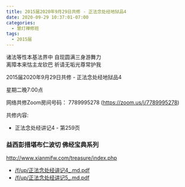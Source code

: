 ```yaml
---
title: 2015届2020年9月29日共修 - 正法念处经地狱品4
date: 2020-09-29 10:37:01-07:00
categories:
  - 慧灯禅修班
tags:
  - 2015届
---
```

诸法等性本基法界中 自现圆满三身游舞力  
离障本来怙主龙钦巴 祈请无垢光尊常护我  

2015届2020年9月29日共修 - 正法念处经地狱品4

星期二晚7:00点

网络共修Zoom房间号码： 7789995278 (<https://zoom.us/j/7789995278>)

共修内容: 

* 正法念处经讲记4 - 第259页


### 益西彭措堪布仁波切 佛经宝典系列
<http://www.xianmifw.com/treasure/index.php>

- [/f/up/正法念处经讲记4_.md.pdf](https://s3.ap-northeast-1.wasabisys.com/hdcx/hdv/f/up/正法念处经讲记4_.md.pdf)
- [/f/up/正法念处经讲记5_.md.pdf](https://s3.ap-northeast-1.wasabisys.com/hdcx/hdv/f/up/正法念处经讲记5_.md.pdf)
